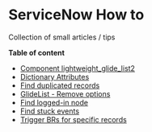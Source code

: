# ServiceNow How to
Collection of small articles / tips

**Table of content**

- [Component lightweight_glide_list2](/Component%20lightweight_glide_list2.md)
- [Dictionary Attributes](/dictionary-attributes.md)
- [Find duplicated records](/Find-duplicated-records.md)
- [GlideList - Remove options](/GlideList-Remove-Options.md)
- [Find logged-in node](/Find-logged-in-node.md)
- [Find stuck events](/Find-stuck-events.md)
- [Trigger BRs for specific records](/Trigger-BRs-for-specific-records.md)
